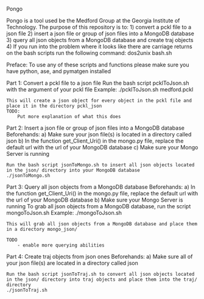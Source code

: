  Pongo
 
 Pongo is a tool used be the Medford Group at the Georgia Institute of Technology. The purpose of this repository is to:
 	1) convert a pckl file to a json file
	2) insert a json file or group of json files into a MongoDB database
	3) query all json objects from a MongoDB database and create traj objects
	4) If you run into the problem where it looks like there are carriage returns on the bash scripts run the following command:
		dos2unix bash.sh

 Preface:
 	To use any of these scripts and functions please make sure you have python, ase, and pymatgen installed

 Part 1: Convert a pckl file to a json file
 	Run the bash script pcklToJson.sh with the argument of your pckl file
	Example:
	./pcklToJson.sh medford.pckl

	This will create a json object for every object in the pckl file and place it in the directory pckl_json
	TODO:
	    Put more explanation of what this does

Part 2: Insert a json file or group of json files into a MongoDB database
	Beforehands:
		a) Make sure your json file(s) is located in a directory called json
		b) In the function get_Client_Uri() in the mongo.py file, replace the default url with the url of your MongoDB database
		c) Make sure your Mongo Server is running
	
	Run the bash script jsonToMongo.sh to insert all json objects located in the json/ directory into your MongoDB database
	./jsonToMongo.sh

Part 3: Query all json objects from a MongoDB database
	Beforehands:
		a) In the function get_Client_Uri() in the mongo.py file, replace the default url with the url of your MongoDB database
		b) Make sure your Mongo Server is running
	To grab all json objects from a MongoDB database, run the script mongoToJson.sh
	Example:
	./mongoToJson.sh

	This will grab all json objects from a MongoDB database and place them in a directory mongo_json/
	
	TODO
		- enable more querying abilities

Part 4: Create traj objects from json ones
	Beforehands:
		a) Make sure all of your json file(s) are located in a directory called json
	
	Run the bash script jsonToTraj.sh to convert all json objects located in the json/ directory into traj objects and place them into the traj/ directory
	./jsonToTraj.sh

